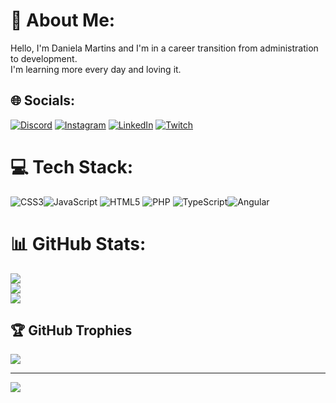 # 💫 About Me:
Hello, I'm Daniela Martins and I'm in a career transition from administration to development.<br>I'm learning more every day and loving it.


## 🌐 Socials:
[![Discord](https://img.shields.io/badge/Discord-%237289DA.svg?logo=discord&logoColor=white)](htttps://discord.gg/https://discord.gg/gW4BzBNr) [![Instagram](https://img.shields.io/badge/Instagram-%23E4405F.svg?logo=Instagram&logoColor=white)](https://instagram.com/logoeu.dani) [![LinkedIn](https://img.shields.io/badge/LinkedIn-%230077B5.svg?logo=linkedin&logoColor=white)](https://linkedin.com/in/https://www.linkedin.com/in/daniela-martins-costa) [![Twitch](https://img.shields.io/badge/Twitch-%239146FF.svg?logo=Twitch&logoColor=white)](https://twitch.tv/https://www.twitch.tv/logoeu007) 

# 💻 Tech Stack:
![CSS3](https://img.shields.io/badge/css3-%231572B6.svg?style=for-the-badge&logo=css3&logoColor=white)![JavaScript](https://img.shields.io/badge/javascript-%23323330.svg?style=for-the-badge&logo=javascript&logoColor=%23F7DF1E) ![HTML5](https://img.shields.io/badge/html5-%23E34F26.svg?style=for-the-badge&logo=html5&logoColor=white) ![PHP](https://img.shields.io/badge/php-%23777BB4.svg?style=for-the-badge&logo=php&logoColor=white) ![TypeScript](https://img.shields.io/badge/typescript-%23007ACC.svg?style=for-the-badge&logo=typescript&logoColor=white)![Angular](https://img.shields.io/badge/angular-%23DD0031.svg?style=for-the-badge&logo=angular&logoColor=white)

# 📊 GitHub Stats:
![](https://github-readme-stats.vercel.app/api?username=danielamartinscosta&theme=dark&hide_border=false&include_all_commits=true&count_private=true)<br/>
![](https://github-readme-streak-stats.herokuapp.com/?user=danielamartinscosta&theme=dark&hide_border=false)<br/>
![](https://github-readme-stats.vercel.app/api/top-langs/?username=danielamartinscosta&theme=dark&hide_border=false&include_all_commits=true&count_private=true&layout=compact)

## 🏆 GitHub Trophies
![](https://github-profile-trophy.vercel.app/?username=danielamartinscosta&theme=radical&no-frame=false&no-bg=false&margin-w=4)

---
[![](https://visitcount.itsvg.in/api?id=danielamartinscosta&icon=0&color=0)](https://visitcount.itsvg.in)

<!-- Proudly created with GPRM ( https://gprm.itsvg.in ) -->






